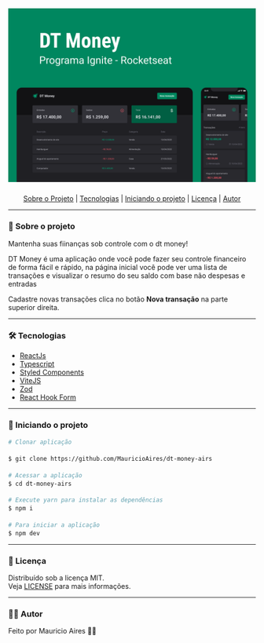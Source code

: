 <h1 align="center">
    <img src="./cover.png">
</h1>



<p align="center">
 <a href="#-sobre-o-projeto">Sobre o Projeto</a> |
 <a href="#%EF%B8%8F-tecnologias">Tecnologias</a> |
 <a href="#-iniciando-o-projeto">Iniciando o projeto</a> |
 <a href="#-licença">Licença</a> |
 <a href="#-autor">Autor</a>
</p>

---

### 🎉 Sobre o projeto


Mantenha suas fiinanças sob controle com o dt money!

DT Money é uma aplicação onde você pode fazer seu controle financeiro de forma fácil e rápido, na página inicial você pode ver uma lista de transações e visualizar o resumo do seu saldo com base não despesas e entradas

Cadastre novas transações clica no botão **Nova transação** na parte superior direita.

---

### 🛠️ Tecnologias

- [ReactJs](https://reactjs.org/)
- [Typescript](https://www.typescriptlang.org/)
- [Styled Components](https://styled-components.com/)
- [ViteJS](https://vitejs.dev/)
- [Zod](https://zod.dev/)
- [React Hook Form](https://react-hook-form.com/)
---
### 🚀 Iniciando o projeto

```bash
# Clonar aplicação

$ git clone https://github.com/MauricioAires/dt-money-airs

# Acessar a aplicação
$ cd dt-money-airs

# Execute yarn para instalar as dependências
$ npm i

# Para iniciar a aplicação
$ npm dev

```

---

### 📝 Licença

Distribuído sob a licença MIT.<br/>
Veja [LICENSE](LICENSE) para mais informações.

---

### 👨‍💻 Autor

Feito por Mauricio Aires 👋🏽
